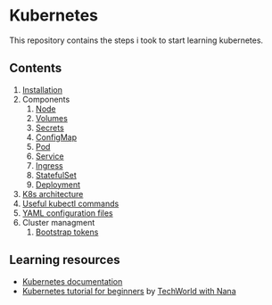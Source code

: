 # Kubernetes

This repository contains the steps i took to start learning kubernetes.

## Contents

1. [Installation](./installation.md)
2. Components
   1. [Node](./components/node.md)
   2. [Volumes](./components/volumes.md)
   3. [Secrets](./components/secrets.md)
   4. [ConfigMap](./components/config-map.md)
   5. [Pod](./components/pod.md)
   6. [Service](./components/service.md)
   7. [Ingress](./components/ingress.md)
   8. [StatefulSet](./components/stateful-set.md)
   9. [Deployment](./components/deployment.md)
3. [K8s architecture](./architecture.md)
4. [Useful kubectl commands](./kubectl.md)
5. [YAML configuration files](./yaml-configuration-files.md)
6. Cluster managment
   1. [Bootstrap tokens](./cluster-management/bootstrap-tokens.md)

## Learning resources

* [Kubernetes documentation](https://kubernetes.io/docs/home/)
* [Kubernetes tutorial for beginners](https://www.youtube.com/watch?v=X48VuDVv0do) by [TechWorld with Nana](https://www.youtube.com/channel/UCdngmbVKX1Tgre699-XLlUA)